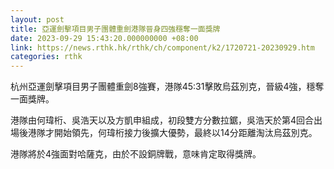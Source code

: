 ```yaml
---
layout: post
title: 亞運劍擊項目男子團體重劍港隊晉身四強穩奪一面獎牌
date: 2023-09-29 15:43:20.000000000 +08:00
link: https://news.rthk.hk/rthk/ch/component/k2/1720721-20230929.htm
categories: rthk
---
```


杭州亞運劍擊項目男子團體重劍8強賽，港隊45:31擊敗烏茲別克，晉級4強，穩奪一面獎牌。

港隊由何瑋桁、吳浩天以及方凱申組成，初段雙方分數拉鋸，吳浩天於第4回合出場後港隊才開始領先，何瑋桁接力後擴大優勢，最終以14分距離淘汰烏茲別克。

港隊將於4強面對哈薩克，由於不設銅牌戰，意味肯定取得獎牌。
